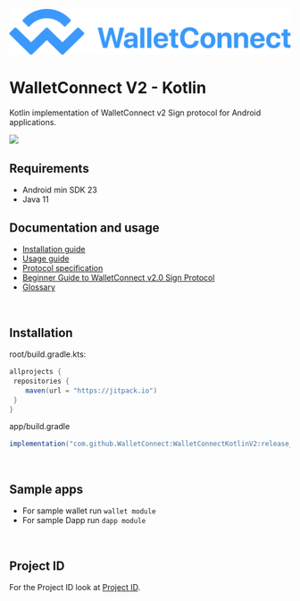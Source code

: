 ![WalletConnect V2](docs/walletconnect-banner.svg)

# **WalletConnect V2 - Kotlin**

Kotlin implementation of WalletConnect v2 Sign protocol for Android applications.

[![](https://jitpack.io/v/WalletConnect/WalletConnectKotlinV2.svg)](https://jitpack.io/#WalletConnect/WalletConnectKotlinV2)

## Requirements

* Android min SDK 23
* Java 11

## Documentation and usage

* [Installation guide](https://docs.walletconnect.com/2.0/kotlin/sign/installation)
* [Usage guide](https://docs.walletconnect.com/2.0/kotlin/sign/usage)
* [Protocol specification](https://github.com/WalletConnect/walletconnect-specs)
* [Beginner Guide to WalletConnect v2.0 Sign Protocol](https://medium.com/walletconnect/beginner-guide-to-walletconnect-v2-0-sign-protocol-for-android-developers-936293e30700)
* [Glossary](https://docs.walletconnect.com/2.0/introduction/glossary)

&nbsp;

## Installation

root/build.gradle.kts:

```gradle
allprojects {
 repositories {
    maven(url = "https://jitpack.io")
 }
}
```

app/build.gradle

```gradle
implementation("com.github.WalletConnect:WalletConnectKotlinV2:release_version")
```

&nbsp;

## Sample apps

* For sample wallet run `wallet module`
* For sample Dapp run `dapp module`

&nbsp;

## Project ID

For the Project ID look at [Project ID](https://walletconnect.com/).
